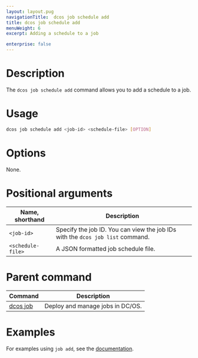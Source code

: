 ```yaml
---
layout: layout.pug
navigationTitle:  dcos job schedule add
title: dcos job schedule add
menuWeight: 6
excerpt: Adding a schedule to a job

enterprise: false
---
```



# Description
The `dcos job schedule add` command allows you to add a schedule to a job.

# Usage

```bash
dcos job schedule add <job-id> <schedule-file> [OPTION]
```

# Options

None.

# Positional arguments

| Name, shorthand |  Description |
|---------|-------------|
| `<job-id>`   |  Specify the job ID.  You can view the job IDs with the `dcos job list` command. |
| `<schedule-file>`   |  A JSON formatted job schedule file. |

# Parent command

| Command | Description |
|---------|-------------|
| [dcos job](/1.12/cli/command-reference/dcos-job/) |  Deploy and manage jobs in DC/OS. |

# Examples

For examples using `job add`, see the [documentation](/1.12/deploying-jobs/examples/#create-job-schedule).
